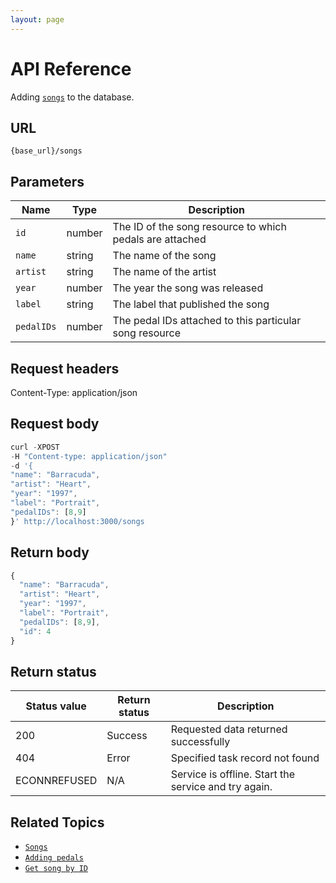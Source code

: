 ```yaml
---
layout: page
---
```


# API Reference

Adding [`songs`](songs.md) to the database.

## URL

```shell
{base_url}/songs
```

## Parameters

| Name | Type | Description |
| ------------- | ----------- | ----------- |
| `id` | number | The ID of the song resource to which pedals are attached |
| `name` | string | The name of the song |
| `artist` | string | The name of the artist |
| `year` | number | The year the song was released |
| `label` | string | The label that published the song |
| `pedalIDs` | number | The pedal IDs attached to this particular song resource |

## Request headers

Content-Type: application/json

## Request body

```js
curl -XPOST 
-H "Content-type: application/json" 
-d '{
"name": "Barracuda",
"artist": "Heart",
"year": "1997",
"label": "Portrait",
"pedalIDs": [8,9]
}' http://localhost:3000/songs
```

## Return body

```js
{
  "name": "Barracuda",
  "artist": "Heart",
  "year": "1997",
  "label": "Portrait",
  "pedalIDs": [8,9],
  "id": 4
}
```

## Return status

| Status value | Return status | Description |
| ------------- | ----------- | ----------- |
| 200 | Success | Requested data returned successfully |
| 404 | Error | Specified task record not found |
|  ECONNREFUSED | N/A | Service is offline. Start the service and try again. |

## Related Topics

* [`Songs`](songs.md)
* [`Adding pedals`](pg-reference-adding-pedals.md)
* [`Get song by ID`](pg-reference-get-song-by-id.md)
